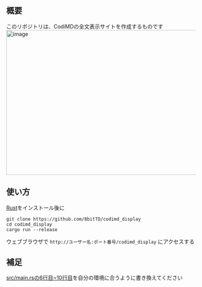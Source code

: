 ## 概要

このリポジトリは、CodiMDの全文表示サイトを作成するものです
<img width="929" height="385" alt="image" src="https://github.com/user-attachments/assets/e70c9b44-a85f-4668-8664-f5237b4f10c2" />

## 使い方
[Rust](https://rust-lang.org/ja/tools/install/)をインストール後に
```Shell
git clone https://github.com/8bitTD/codimd_display
cd codimd_display
cargo run --release
```
ウェブブラウザで `http://ユーザー名:ポート番号/codimd_display` にアクセスする
## 補足
[src/main.rsの6行目~10行目](https://github.com/8bitTD/codimd_display/blob/d7c88d9e54e18a09d8c0dfe349dc468d7530e8ce/src/main.rs#L6-L10)を自分の環境に合うように書き換えてください

